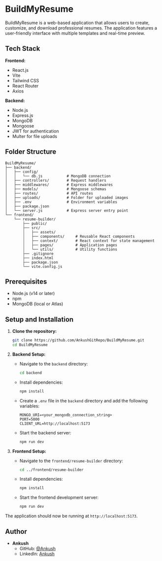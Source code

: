 # BuildMyResume

BuildMyResume is a web-based application that allows users to create, customize, and download professional resumes. The application features a user-friendly interface with multiple templates and real-time preview.

## Tech Stack

**Frontend:**

*   React.js
*   Vite
*   Tailwind CSS
*   React Router
*   Axios

**Backend:**

*   Node.js
*   Express.js
*   MongoDB
*   Mongoose
*   JWT for authentication
*   Multer for file uploads

## Folder Structure

```
BuildMyResume/
├── backend/
│   ├── config/
│   │   └── db.js           # MongoDB connection
│   ├── controllers/        # Request handlers
│   ├── middlewares/        # Express middlewares
│   ├── models/             # Mongoose schemas
│   ├── routes/             # API routes
│   ├── uploads/            # Folder for uploaded images
│   ├── .env                # Environment variables
│   ├── package.json
│   └── server.js           # Express server entry point
└── frontend/
    └── resume-builder/
        ├── public/
        ├── src/
        │   ├── assets/
        │   ├── components/     # Reusable React components
        │   ├── context/        # React context for state management
        │   ├── pages/          # Application pages
        │   └── utils/          # Utility functions
        ├── .gitignore
        ├── index.html
        ├── package.json
        └── vite.config.js
```

## Prerequisites

*   Node.js (v14 or later)
*   npm
*   MongoDB (local or Atlas)

## Setup and Installation

1.  **Clone the repository:**

    ```bash
    git clone https://github.com/AnkushGitRepo/BuildMyResume.git
    cd BuildMyResume
    ```

2.  **Backend Setup:**

    *   Navigate to the `backend` directory:
        ```bash
        cd backend
        ```
    *   Install dependencies:
        ```bash
        npm install
        ```
    *   Create a `.env` file in the `backend` directory and add the following variables:
        ```
        MONGO_URI=<your_mongodb_connection_string>
        PORT=5000
        CLIENT_URL=http://localhost:5173
        ```
    *   Start the backend server:
        ```bash
        npm run dev
        ```

3.  **Frontend Setup:**

    *   Navigate to the `frontend/resume-builder` directory:
        ```bash
        cd ../frontend/resume-builder
        ```
    *   Install dependencies:
        ```bash
        npm install
        ```
    *   Start the frontend development server:
        ```bash
        npm run dev
        ```

The application should now be running at `http://localhost:5173`.

## Author

*   **Ankush**
    *   GitHub: [@Ankush](https://github.com/AnkushGitRepo)
    *   LinkedIn: [Ankush](https://www.linkedin.com/in/ankushgupta18/)